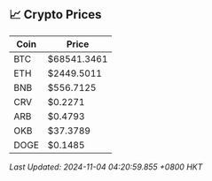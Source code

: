 ## 📈 Crypto Prices

| Coin | Price |
| ---- | ----- |
| BTC | $68541.3461 |
| ETH | $2449.5011 |
| BNB | $556.7125 |
| CRV | $0.2271 |
| ARB | $0.4793 |
| OKB | $37.3789 |
| DOGE | $0.1485 |

_Last Updated: 2024-11-04 04:20:59.855 +0800 HKT_